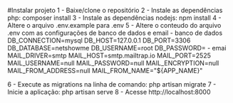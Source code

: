 #Instalar projeto
1 - Baixe/clone o repositório
2 - Instale as dependências php: composer install
3 - Instale as dependências nodejs: npm install
4 - Altere o arquivo .env.example para .env
5 - Altere o conteudo do arquivo .env com as configurações de banco de dados e email
    - banco de dados
    DB_CONNECTION=mysql
    DB_HOST=127.0.0.1
    DB_PORT=3306
    DB_DATABASE=netshowme
    DB_USERNAME=root
    DB_PASSWORD=
    -  emai
    MAIL_DRIVER=smtp
    MAIL_HOST=smtp.mailtrap.io
    MAIL_PORT=2525
    MAIL_USERNAME=null
    MAIL_PASSWORD=null
    MAIL_ENCRYPTION=null
    MAIL_FROM_ADDRESS=null
    MAIL_FROM_NAME="${APP_NAME}"

6 - Execute as migrations na linha de comando: php artisan migrate
7 - Inicie a aplicação: php artisan serve
8 - Acesse http://localhost:8000
